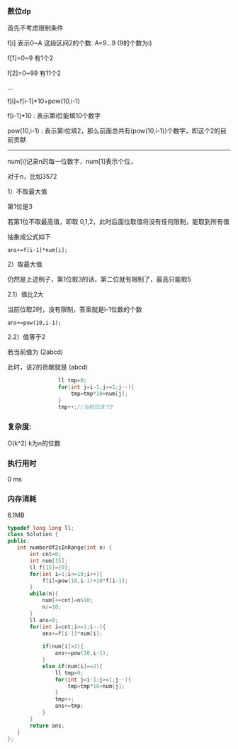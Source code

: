 ### 数位dp

首先不考虑限制条件

f[i] 表示0~A 这段区间2的个数.    A=9...9 (9的个数为i) 

f[1]=0~9 有1个2

f[2]=0~99 有11个2

...

f[i]=f[i-1]*10+pow(10,i-1)

f[i-1]*10 : 表示第i位能填10个数字

pow(10,i-1) : 表示第i位填2，那么前面总共有(pow(10,i-1))个数字，即这个2的目前贡献

----

num[i]记录n的每一位数字，num[1]表示个位，

对于n，比如3572

1）不取最大值

第1位是3

若第1位不取最高值，即取 0,1,2，此时后面位取值将没有任何限制，能取到所有值

抽象成公式如下

`ans+=f[i-1]*num[i];`

2）取最大值

仍然是上述例子，第1位取3的话，第二位就有限制了，最高只能取5

2.1）值比2大

当前位取2时，没有限制，答案就是i-1位数的个数

`ans+=pow(10,i-1);`

2.2）值等于2

若当前值为 (2abcd)

此时，该2的贡献就是 (abcd)

```c++
				ll tmp=0;
                for(int j=i-1;j>=1;j--){
                    tmp=tmp*10+num[j];
                }
                tmp++;//当前位这个2
```



### 复杂度:

O(k^2)  k为n的位数

### 执行用时

0 ms

### 内存消耗

6.1MB

 ```c++
typedef long long ll;
class Solution {
public:
    int numberOf2sInRange(int n) {
        int cnt=0;
        int num[15];
        ll f[15]={0};
        for(int i=1;i<=10;i++){
            f[i]=pow(10,i-1)+10*f[i-1];
        }
        while(n){
            num[++cnt]=n%10;
            n/=10;
        }
        ll ans=0;
        for(int i=cnt;i>=1;i--){
            ans+=f[i-1]*num[i];
            
            if(num[i]>2){
                ans+=pow(10,i-1);
            }
            else if(num[i]==2){
                ll tmp=0;
                for(int j=i-1;j>=1;j--){
                    tmp=tmp*10+num[j];
                }
                tmp++;
                ans+=tmp;
            }
        }
        return ans;
    }
};
 ```


